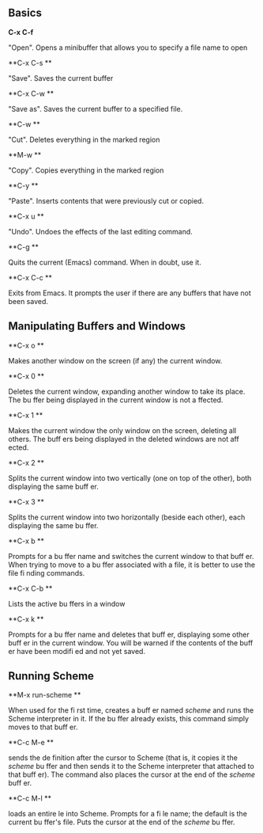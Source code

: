 ## Basics

**C-x C-f**

"Open". Opens a minibuffer that allows you to specify a file name to open

**C-x C-s **

"Save". Saves the current buffer

**C-x C-w **

"Save as". Saves the current buffer to a specified file.

**C-w **

"Cut". Deletes everything in the marked region

**M-w **

"Copy". Copies everything in the marked region

**C-y **

"Paste". Inserts contents that were previously cut or copied.

**C-x u **

"Undo". Undoes the effects of the last editing command.

**C-g **

Quits the current (Emacs) command. When in doubt, use it.

**C-x C-c **

Exits from Emacs. It prompts the user if there are any buffers that have not
been saved.

## Manipulating Buffers and Windows

**C-x o **

Makes another window on the screen (if any) the current window.

**C-x 0 **

Deletes the current window, expanding another window to take its place. The bu
ffer being displayed in the current window is not a ffected.

**C-x 1 **

Makes the current window the only window on the screen, deleting all others.
The buff ers being displayed in the deleted windows are not aff ected.

**C-x 2 **

Splits the current window into two vertically (one on top of the other), both
displaying the same buff er.

**C-x 3 **

Splits the current window into two horizontally (beside each other), each
displaying the same bu ffer.

**C-x b **

Prompts for a bu ffer name and switches the current window to that buff er.
When trying to move to a bu ffer associated with a file, it is better to use
the file fi nding commands.

**C-x C-b **

Lists the active bu ffers in a window

**C-x k **

Prompts for a bu ffer name and deletes that buff er, displaying some other
buff er in the current window. You will be warned if the contents of the buff
er have been modifi ed and not yet saved.

## Running Scheme

**M-x run-scheme **

When used for the fi rst time, creates a buff er named *scheme* and runs the
Scheme interpreter in it. If the bu ffer already exists, this command simply
moves to that buff er.

**C-c M-e **

sends the de finition after the cursor to Scheme (that is, it copies it the
*scheme* bu ffer and then sends it to the Scheme interpreter that attached to
that buff er). The command also places the cursor at the end of the *scheme*
buff er.

**C-c M-l **

loads an entire le into Scheme. Prompts for a fi le name; the default is the
current bu ffer's file. Puts the cursor at the end of the *scheme* bu ffer.

